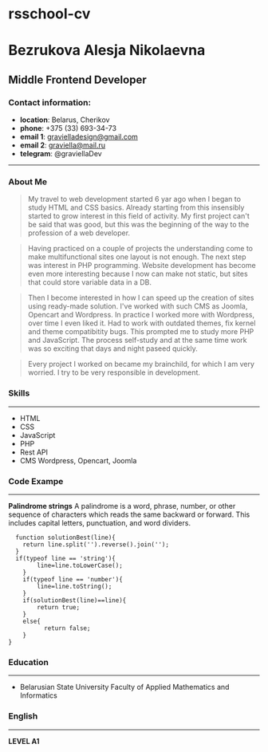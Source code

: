 # rsschool-cv
# Bezrukova Alesja Nikolaevna
## Middle Frontend Developer

### Contact information:
+ __location__: Belarus, Cherikov
+ __phone__: +375 (33) 693-34-73
+ __email 1__: gravielladesign@gmail.com
+ __email 2__: graviella@mail.ru
+ __telegram__: @graviellaDev
___
### About Me

>My travel to web development started 6 yar ago when I began to study HTML and CSS basics. Already starting from this insensibly started to grow interest in this field of activity. My first project can't be said that was good, but this was the beginning of the way to the profession of a web developer.

>Having practiced on a couple of projects the understanding come to make multifunctional sites one layout is not enough. The next step was interest in PHP programming. Website development has become even more interesting because I now can make not static, but sites that could store variable data in a DB.

>Then I become interested in how I can speed up the creation of sites using ready-made solution. I've worked with such CMS as Joomla, Opencart and Wordpress. In practice I worked more with Wordpress, over time I even liked it. Had to work with outdated themes, fix kernel and theme compatibitity bugs. This prompted me to study more PHP and JavaScript. The process self-study and at the same time work was so exсiting that days and night paseed quickly.

>Every project I worked on became my brainchild, for which I am very worried. I try to be very responsible in development.

### Skills
___
* HTML
* CSS
* JavaScript
* PHP
* Rest API
* CMS Wordpress, Opencart, Joomla

### Code Exampe
___
__Palindrome strings__
A palindrome is a word, phrase, number, or other sequence of characters which reads the same backward or forward. This includes capital letters, punctuation, and word dividers.

```function isPalindrome(line) {
  function solutionBest(line){
    return line.split('').reverse().join('');
  }
  if(typeof line == 'string'){
        line=line.toLowerCase();
    }
    if(typeof line == 'number'){
        line=line.toString();
    }
    if(solutionBest(line)==line){
        return true;
    }
    else{
          return false;
    }  
}
```

### Education
___
+ Belarusian State University Faculty of Applied Mathematics and Informatics

### English
___
__LEVEL A1__
